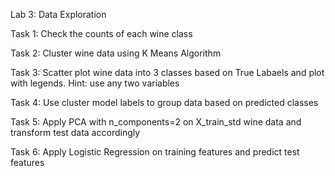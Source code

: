 Lab 3: Data Exploration


Task 1: Check the counts of each wine class

Task 2: Cluster wine data using K Means Algorithm

Task 3: Scatter plot wine data into 3 classes based on True Labaels and plot with legends. Hint: use any two variables

Task 4: Use cluster model labels to group data based on predicted classes

Task 5: Apply PCA with n_components=2 on X_train_std wine data and transform test data accordingly

Task 6: Apply Logistic Regression on training features and predict test features
